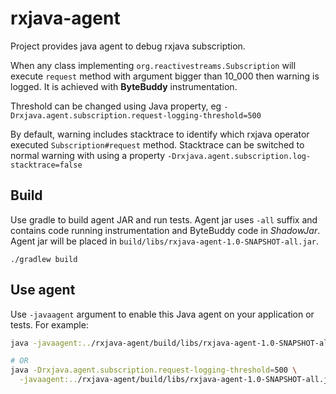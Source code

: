 # rxjava-agent

Project provides java agent to debug rxjava subscription.

When any class implementing `org.reactivestreams.Subscription` will execute `request` method with argument bigger than
10_000 then warning is logged. It is achieved with **ByteBuddy** instrumentation.

Threshold can be changed using Java property, eg `-Drxjava.agent.subscription.request-logging-threshold=500`

By default, warning includes stacktrace to identify which rxjava operator executed `Subscription#request` method.
Stacktrace can be switched to normal warning with using a property `-Drxjava.agent.subscription.log-stacktrace=false`

## Build

Use gradle to build agent JAR and run tests. Agent jar uses `-all` suffix and contains code running instrumentation and
ByteBuddy code in *ShadowJar*. Agent jar will be placed in `build/libs/rxjava-agent-1.0-SNAPSHOT-all.jar`.

`./gradlew build`

## Use agent

Use `-javaagent` argument to enable this Java agent on your application or tests. For example:

```bash
java -javaagent:../rxjava-agent/build/libs/rxjava-agent-1.0-SNAPSHOT-all.jar ...

# OR
java -Drxjava.agent.subscription.request-logging-threshold=500 \
  -javaagent:../rxjava-agent/build/libs/rxjava-agent-1.0-SNAPSHOT-all.jar ...
```